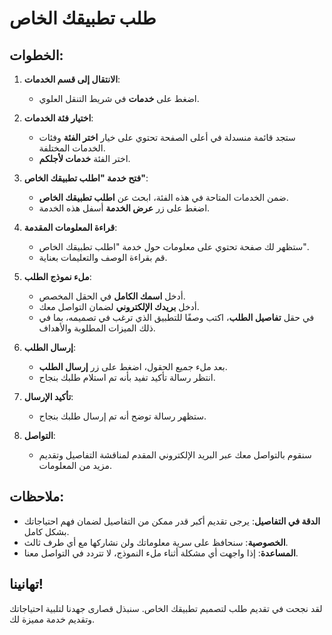 # طلب تطبيقك الخاص

## الخطوات:

1. **الانتقال إلى قسم الخدمات**:

   - اضغط على **خدمات** في شريط التنقل العلوي.

2. **اختيار فئة الخدمات**:

   - ستجد قائمة منسدلة في أعلى الصفحة تحتوي على خيار **اختر الفئة** وفئات الخدمات المختلفة.
   - اختر الفئة **خدمات لأجلكم**.

3. **فتح خدمة "اطلب تطبيقك الخاص"**:

   - ضمن الخدمات المتاحة في هذه الفئة، ابحث عن **اطلب تطبيقك الخاص**.
   - اضغط على زر **عرض الخدمة** أسفل هذه الخدمة.

4. **قراءة المعلومات المقدمة**:

   - ستظهر لك صفحة تحتوي على معلومات حول خدمة "اطلب تطبيقك الخاص".
   - قم بقراءة الوصف والتعليمات بعناية.

5. **ملء نموذج الطلب**:

   - أدخل **اسمك الكامل** في الحقل المخصص.
   - أدخل **بريدك الإلكتروني** لضمان التواصل معك.
   - في حقل **تفاصيل الطلب**، اكتب وصفًا للتطبيق الذي ترغب في تصميمه، بما في ذلك الميزات المطلوبة والأهداف.

6. **إرسال الطلب**:

   - بعد ملء جميع الحقول، اضغط على زر **إرسال الطلب**.
   - انتظر رسالة تأكيد تفيد بأنه تم استلام طلبك بنجاح.

7. **تأكيد الإرسال**:

   - ستظهر رسالة توضح أنه تم إرسال طلبك بنجاح.

8. **التواصل**:

   - سنقوم بالتواصل معك عبر البريد الإلكتروني المقدم لمناقشة التفاصيل وتقديم مزيد من المعلومات.

## ملاحظات:

- **الدقة في التفاصيل**: يرجى تقديم أكبر قدر ممكن من التفاصيل لضمان فهم احتياجاتك بشكل كامل.
- **الخصوصية**: سنحافظ على سرية معلوماتك ولن نشاركها مع أي طرف ثالث.
- **المساعدة**: إذا واجهت أي مشكلة أثناء ملء النموذج، لا تتردد في التواصل معنا.

## تهانينا!

لقد نجحت في تقديم طلب لتصميم تطبيقك الخاص. سنبذل قصارى جهدنا لتلبية احتياجاتك وتقديم خدمة مميزة لك.